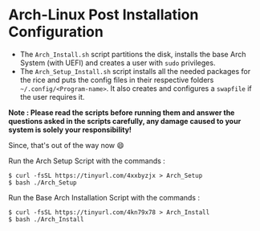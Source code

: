 # Arch-Linux Post Installation Configuration

- The ```Arch_Install.sh``` script partitions the disk, installs the base Arch System (with UEFI) and creates a user with ```sudo``` privileges. 
- The ```Arch_Setup_Install.sh``` script installs all the needed packages for the rice and puts the config files in their respective folders ```~/.config/<Program-name>```. It also creates and configures a ```swapfile``` if the user requires it. 

**Note : Please read the scripts before running them and answer the questions asked in the scripts carefully, any damage caused to your system is solely your
responsibility!**

Since, that's out of the way now :smile:

Run the Arch Setup Script with the commands :

```
$ curl -fsSL https://tinyurl.com/4xxbyzjx > Arch_Setup
$ bash ./Arch_Setup
```

Run the Base Arch Installation Script with the commands :

```
$ curl -fsSL https://tinyurl.com/4kn79x78 > Arch_Install
$ bash ./Arch_Install
```
